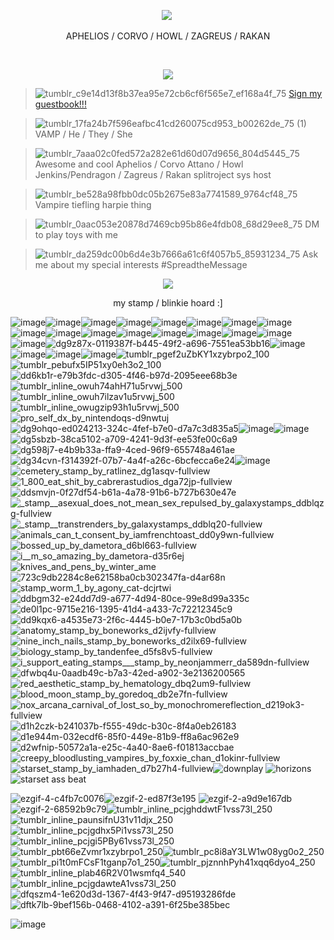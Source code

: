 <p align="center">
  <img src= "https://64.media.tumblr.com/8c37c5281ce117795b55fb773f72744e/dece9db1d2329396-00/s1280x1920/6bd8151d1ccb481e331337efb1b8dc0b0b21b76b.gifv"
</p>
‎ 
  
<p align="center">
  APHELIOS / CORVO / HOWL / ZAGREUS / RAKAN
</p>
‎ 

<p align="center">
  <img src= "https://64.media.tumblr.com/c93fce0cf466134c7040b146250b3052/3044ac0950f01818-70/s1280x1920/bf87b2efbdb9abac87197b8aea48d762fbaed5f4.gifv"
</p>

> ![tumblr_c9e14d13f8b37ea95e72cb6cf6f565e7_ef168a4f_75](https://github.com/WeaponoftheFaithful/WeaponoftheFaithful/assets/133136349/8cfa1e7f-efac-41a8-a90f-96a5eb775d6d) [Sign my guestbook!!!](https://blood-of-reptile.123guestbook.com/)

> ![tumblr_17fa24b7f596eafbc41cd260075cd953_b00262de_75 (1)](https://github.com/WeaponoftheFaithful/WeaponoftheFaithful/assets/133136349/52314762-e1e5-4859-a951-a3cdba6c57cb) VAMP / He / They / She

>  ![tumblr_7aaa02c0fed572a282e61d60d07d9656_804d5445_75](https://github.com/WeaponoftheFaithful/WeaponoftheFaithful/assets/133136349/3a415271-f4ee-4b5c-bd84-d4a77264207d) Awesome and cool Aphelios / Corvo Attano / Howl Jenkins/Pendragon / Zagreus / Rakan splitroject sys host

> ![tumblr_be528a98fbb0dc05b2675e83a7741589_9764cf48_75](https://github.com/WeaponoftheFaithful/WeaponoftheFaithful/assets/133136349/99644b34-e398-4440-b7bf-6304a48568fb) Vampire tiefling harpie thing

> ![tumblr_0aac053e20878d7469cb95b86e4fdb08_68d29ee8_75](https://github.com/WeaponoftheFaithful/WeaponoftheFaithful/assets/133136349/11940da0-2b6d-47e1-8d54-a9cab15ca87e) DM to play toys with me

>  ![tumblr_da259dc00b6d4e3b7666a61c6f4057b5_85931234_75](https://github.com/WeaponoftheFaithful/WeaponoftheFaithful/assets/133136349/09f711b4-4c3d-4bf8-9010-1dfbc05fb084) Ask me about my special interests #SpreadtheMessage

<p align="center">
  <img src= "https://64.media.tumblr.com/957bdf30fad17444949dd3887abebf65/0886653fbe7349c3-01/s1280x1920/742d5d09910cedff99d039f40fb2c0d8075dadf1.pnj"
</p>


<p align="center">
  my stamp / blinkie hoard :]
</p>

![image](https://github.com/WeaponoftheFaithful/WeaponoftheFaithful/assets/133136349/6f09d8a0-9aa6-4fdc-a72b-86d571f4b154)![image](https://github.com/WeaponoftheFaithful/WeaponoftheFaithful/assets/133136349/cf267c10-f36c-4955-81c4-41d4ee21d755)![image](https://github.com/WeaponoftheFaithful/WeaponoftheFaithful/assets/133136349/09a6bb80-7e65-4020-937f-d81f0294f7d8)![image](https://github.com/WeaponoftheFaithful/WeaponoftheFaithful/assets/133136349/5d0814ba-3726-44d6-949e-9a706a7c7580)![image](https://github.com/WeaponoftheFaithful/WeaponoftheFaithful/assets/133136349/47b050d1-5e38-4414-ade0-75800f624c80)![image](https://github.com/WeaponoftheFaithful/WeaponoftheFaithful/assets/133136349/ff05afb2-5b26-425b-bfda-dd390121c541)![image](https://github.com/WeaponoftheFaithful/WeaponoftheFaithful/assets/133136349/f7d934d8-65e3-4cbd-9ae9-5599d4a7b6e0)![image](https://github.com/WeaponoftheFaithful/WeaponoftheFaithful/assets/133136349/705bfe05-7b93-4cf2-a309-78f47f8eded2)![image](https://github.com/WeaponoftheFaithful/WeaponoftheFaithful/assets/133136349/1693f9a3-5ad3-4f0a-a31d-d32c7bc05d0f)![image](https://github.com/WeaponoftheFaithful/WeaponoftheFaithful/assets/133136349/3b062a34-1c3e-417e-b798-451498dc0f74)![image](https://github.com/WeaponoftheFaithful/WeaponoftheFaithful/assets/133136349/2bd602a8-e3cc-4e3e-baf9-f506019d94c8)![image](https://github.com/WeaponoftheFaithful/WeaponoftheFaithful/assets/133136349/241a2c6d-cc0e-4114-b16a-a0c2b0357289)![image](https://github.com/WeaponoftheFaithful/WeaponoftheFaithful/assets/133136349/e3cefb76-9334-4cee-b574-2666a9ec2a1f)![image](https://github.com/WeaponoftheFaithful/WeaponoftheFaithful/assets/133136349/8e9672d8-d9d3-493a-946f-5f2c28156bc7)![image](https://github.com/WeaponoftheFaithful/WeaponoftheFaithful/assets/133136349/59f01a31-6b34-4a3e-83f8-df16d071f2e2)![image](https://github.com/WeaponoftheFaithful/WeaponoftheFaithful/assets/133136349/e749bd08-39fc-4680-a353-db1e88947667)![image](https://github.com/WeaponoftheFaithful/WeaponoftheFaithful/assets/133136349/8a321f4a-8624-4370-8638-09419488dea8)![dg9z87x-0119387f-b445-49f2-a696-7551ea53bb16](https://github.com/WeaponoftheFaithful/WeaponoftheFaithful/assets/133136349/9123ef9b-d127-4b4d-97d9-46475076fadd)![image](https://github.com/WeaponoftheFaithful/WeaponoftheFaithful/assets/133136349/6cb5abcd-9ed2-4db8-8668-0d722f5013db)![image](https://github.com/WeaponoftheFaithful/WeaponoftheFaithful/assets/133136349/35f704f0-191f-4d49-ab6b-7b92bff18c27)![image](https://github.com/WeaponoftheFaithful/WeaponoftheFaithful/assets/133136349/d96d9477-11db-4465-975a-7da1d74e3f2a)![image](https://github.com/WeaponoftheFaithful/WeaponoftheFaithful/assets/133136349/1437f166-1596-4920-b8c4-afff265e903d)![tumblr_pgef2uZbKY1xzybrpo2_100](https://github.com/WeaponoftheFaithful/WeaponoftheFaithful/assets/133136349/1c1a1be7-6c4f-4737-8c54-e547bfd4e85f)![tumblr_pebufx5IP51xy0eh3o2_100](https://github.com/WeaponoftheFaithful/WeaponoftheFaithful/assets/133136349/1ca35573-c079-4814-ba0b-cec6817528ff)![dd6kb1r-e79b3fdc-d305-4f46-b97d-2095eee68b3e](https://github.com/WeaponoftheFaithful/WeaponoftheFaithful/assets/133136349/fde78f0b-7333-4adb-93dc-f296b2718ac5)![tumblr_inline_owuh74ahH71u5rvwj_500](https://github.com/WeaponoftheFaithful/WeaponoftheFaithful/assets/133136349/2e1fc5f9-566e-4760-bf92-ba0830ae149f)![tumblr_inline_owuh7ilzav1u5rvwj_500](https://github.com/WeaponoftheFaithful/WeaponoftheFaithful/assets/133136349/b0632354-3f89-4388-b7a4-8fcde2dc2285)![tumblr_inline_owugzip93h1u5rvwj_500](https://github.com/WeaponoftheFaithful/WeaponoftheFaithful/assets/133136349/4fb22b68-3f40-4273-a6da-701ce3fa4c36)![pro_self_dx_by_nintendoqs-d9nwtuj](https://github.com/WeaponoftheFaithful/WeaponoftheFaithful/assets/133136349/dbba8133-43ca-4536-88c5-d36c69a37606)![dg9ohqo-ed024213-324c-4fef-b7e0-d7a7c3d835a5](https://github.com/WeaponoftheFaithful/WeaponoftheFaithful/assets/133136349/d36662af-9b92-42d2-b1dc-c2e3b0a4290e)![image](https://github.com/WeaponoftheFaithful/WeaponoftheFaithful/assets/133136349/08e4f3f6-2f7d-441b-ba19-a7ca10f90e80)![image](https://github.com/WeaponoftheFaithful/WeaponoftheFaithful/assets/133136349/b7d2cd24-f8c0-4b30-8380-a1e58fda8503)![dg5sbzb-38ca5102-a709-4241-9d3f-ee53fe00c6a9](https://github.com/WeaponoftheFaithful/WeaponoftheFaithful/assets/133136349/1142c262-c962-47ac-8782-7b9daa1d6c9c)![dg598j7-e4b9b33a-ffa9-4ced-96f9-655748a461ae](https://github.com/WeaponoftheFaithful/WeaponoftheFaithful/assets/133136349/b43691da-0fda-4f27-ab9f-5e122934d3aa)![dg34cvn-f314392f-07b7-4a4f-a26c-6bcfecca6e24](https://github.com/WeaponoftheFaithful/WeaponoftheFaithful/assets/133136349/e2f13c1f-dbd9-499d-be36-de7c165510c1)![image](https://github.com/WeaponoftheFaithful/WeaponoftheFaithful/assets/133136349/b6c6a179-dca8-4a41-8ff2-55c919b4459b)![cemetery_stamp_by_ratlinez_dg1asqv-fullview](https://github.com/WeaponoftheFaithful/WeaponoftheFaithful/assets/133136349/2cad1bb6-1431-40e6-babf-31bee3b403c4)![1_800_eat_shit_by_cabrerastudios_dga72jp-fullview](https://github.com/WeaponoftheFaithful/WeaponoftheFaithful/assets/133136349/f65e30e3-5438-4983-ac74-f22c8f8c580c)![ddsmvjn-0f27df54-b61a-4a78-91b6-b727b630e47e](https://github.com/WeaponoftheFaithful/WeaponoftheFaithful/assets/133136349/a8ce0938-72ba-4410-9ee3-00fda7184b21)![_stamp__asexual_does_not_mean_sex_repulsed_by_galaxystamps_ddblqzg-fullview](https://github.com/WeaponoftheFaithful/WeaponoftheFaithful/assets/133136349/2e109a2e-4b9a-42a5-ad7a-8030d749725e)![_stamp__transtrenders_by_galaxystamps_ddblq20-fullview](https://github.com/WeaponoftheFaithful/WeaponoftheFaithful/assets/133136349/ba9c34f5-52b7-4d20-848d-26fcd6277d82)![animals_can_t_consent_by_iamfrenchtoast_dd0y9wn-fullview](https://github.com/WeaponoftheFaithful/WeaponoftheFaithful/assets/133136349/099fe5a6-aad2-46f7-8318-47de19726815)![bossed_up_by_dametora_d6bl663-fullview](https://github.com/WeaponoftheFaithful/WeaponoftheFaithful/assets/133136349/bb6244be-8cab-4026-9a6a-d240db8154ac)![i__m_so_amazing_by_dametora-d35r6ej](https://github.com/WeaponoftheFaithful/WeaponoftheFaithful/assets/133136349/442b8d17-247b-44dd-b802-dbbfbf1148a3)![knives_and_pens_by_winter_ame](https://github.com/WeaponoftheFaithful/WeaponoftheFaithful/assets/133136349/3aa4473e-5ec8-446e-84b7-7709a4f5bedf)![723c9db2284c8e62158ba0cb302347fa-d4ar68n](https://github.com/WeaponoftheFaithful/WeaponoftheFaithful/assets/133136349/4cdde8b0-9e0a-472a-935f-52e07da0b3d3)![stamp_worm_1_by_agony_cat-dcjrtwi](https://github.com/WeaponoftheFaithful/WeaponoftheFaithful/assets/133136349/a186200a-21a2-4ac1-b356-5dab3f67340e)![ddbgm32-e24dd7d9-a677-4d94-80ce-99e8d99a335c](https://github.com/WeaponoftheFaithful/WeaponoftheFaithful/assets/133136349/71bad6dc-babe-4ec3-a991-6fbc20433820)![de0l1pc-9715e216-1395-41d4-a433-7c72212345c9](https://github.com/WeaponoftheFaithful/WeaponoftheFaithful/assets/133136349/e0d012fe-411e-4d49-b7d8-7313cf1e3cab)![dd9kqx6-a4535e73-2f6c-4445-b0e7-17b3c0bd5a0b](https://github.com/WeaponoftheFaithful/WeaponoftheFaithful/assets/133136349/0234c7dc-1ede-4457-96ed-63408f2d0938)![anatomy_stamp_by_boneworks_d2ijvfy-fullview](https://github.com/WeaponoftheFaithful/WeaponoftheFaithful/assets/133136349/c3c614ef-2bf7-41a3-accd-d5889ad70207)![nine_inch_nails_stamp_by_boneworks_d2ilx69-fullview](https://github.com/WeaponoftheFaithful/WeaponoftheFaithful/assets/133136349/7e947984-93c0-4adb-aede-83898ebf6709)![biology_stamp_by_tandenfee_d5fs8v5-fullview](https://github.com/WeaponoftheFaithful/WeaponoftheFaithful/assets/133136349/c115b23b-e7be-46d3-8f36-5c6a900468a0)![i_support_eating_stamps___stamp_by_neonjammerr_da589dn-fullview](https://github.com/WeaponoftheFaithful/WeaponoftheFaithful/assets/133136349/e30bf5ab-ec26-4122-bd4d-feccb4286acc)![dfwbq4u-0aadb49c-b7a3-42ed-a902-3e2136200565](https://github.com/WeaponoftheFaithful/WeaponoftheFaithful/assets/133136349/bc88f1bf-11b9-49ef-8a27-ac91fcb5717d)![red_aesthetic_stamp_by_hematology_dbq2um9-fullview](https://github.com/WeaponoftheFaithful/WeaponoftheFaithful/assets/133136349/8f912981-6d47-4305-b45c-06e6c21db4aa)![blood_moon_stamp_by_goredoq_db2e7fn-fullview](https://github.com/WeaponoftheFaithful/WeaponoftheFaithful/assets/133136349/a1b866c9-e3df-403c-8102-e5c1224df985)![nox_arcana_carnival_of_lost_so_by_monochromereflection_d219ok3-fullview](https://github.com/WeaponoftheFaithful/WeaponoftheFaithful/assets/133136349/125a8a40-88b1-480e-9787-c176ded763cc)![d1h2czk-b241037b-f555-49dc-b30c-8f4a0eb26183](https://github.com/WeaponoftheFaithful/WeaponoftheFaithful/assets/133136349/01adf018-e8cb-4bf0-a23a-7349cbe22499)![d1e944m-032ecdf6-85f0-449e-81b9-ff8a6ac962e9](https://github.com/WeaponoftheFaithful/WeaponoftheFaithful/assets/133136349/dab74f3e-01f8-4fc7-9516-9ceef3296ba2)![d2wfnip-50572a1a-e25c-4a40-8ae6-f01813accbae](https://github.com/WeaponoftheFaithful/WeaponoftheFaithful/assets/133136349/4468413b-c3e5-4de0-ab20-4315bf979abc)![creepy_bloodlusting_vampires_by_foxxie_chan_d1okinr-fullview](https://github.com/WeaponoftheFaithful/WeaponoftheFaithful/assets/133136349/75d99577-a087-4b14-a30f-961b17276bf8)![starset_stamp_by_iamhaden_d7b27h4-fullview](https://github.com/WeaponoftheFaithful/WeaponoftheFaithful/assets/133136349/3e45b234-e537-4a5f-baa8-9928fc89f8f8)![downplay](https://github.com/WeaponoftheFaithful/WeaponoftheFaithful/assets/133136349/f486b369-6c8b-4267-8a39-f586840037af) ![horizons](https://github.com/WeaponoftheFaithful/WeaponoftheFaithful/assets/133136349/144fdf3f-e442-4107-9520-6967d691c91b)![starset ass beat](https://github.com/WeaponoftheFaithful/WeaponoftheFaithful/assets/133136349/7b33baae-27b3-48c1-b253-4732bf1f6e8c)




![ezgif-4-c4fb7c0076](https://github.com/WeaponoftheFaithful/WeaponoftheFaithful/assets/133136349/b0f737c2-c7b5-4c68-8468-58e20db958fa)![ezgif-2-ed87f3e195](https://github.com/WeaponoftheFaithful/WeaponoftheFaithful/assets/133136349/14640fac-61ee-4151-8870-e2ca2dbd98f6)
![ezgif-2-a9d9e167db](https://github.com/WeaponoftheFaithful/WeaponoftheFaithful/assets/133136349/5bf490bb-3ce9-4099-a81a-6141fdc1becf)
![ezgif-2-68592b9c79](https://github.com/WeaponoftheFaithful/WeaponoftheFaithful/assets/133136349/b6e0328d-e978-4803-bcac-ff920a614497)![tumblr_inline_pcjghddwtF1vss73l_250](https://github.com/WeaponoftheFaithful/WeaponoftheFaithful/assets/133136349/5fdad053-fe08-4abc-a113-c73303b047d2)![tumblr_inline_paunsifnU31v11djx_250](https://github.com/WeaponoftheFaithful/WeaponoftheFaithful/assets/133136349/e450555f-ed7e-4be4-a7d7-1249c0c38ff5)![tumblr_inline_pcjgdhx5Pi1vss73l_250](https://github.com/WeaponoftheFaithful/WeaponoftheFaithful/assets/133136349/71808414-60f4-44ca-bf0f-fc0180d04c90)![tumblr_inline_pcjgi5PBy61vss73l_250](https://github.com/WeaponoftheFaithful/WeaponoftheFaithful/assets/133136349/c4f2fdef-576d-4620-aa01-164545ff24dd)![tumblr_pbt66eZvmr1xzybrpo1_250](https://github.com/WeaponoftheFaithful/WeaponoftheFaithful/assets/133136349/85747e34-6ef6-498b-a484-fe9ac2861b64)![tumblr_pc8i8aY3LW1w08yg0o2_250](https://github.com/WeaponoftheFaithful/WeaponoftheFaithful/assets/133136349/638f7afd-3a0e-4027-944f-3fd36b379e40)![tumblr_pi1t0mFCsF1tganp7o1_250](https://github.com/WeaponoftheFaithful/WeaponoftheFaithful/assets/133136349/643bb144-73b8-4c06-8f72-2977bd4beaa8)![tumblr_pjznnhPyh41xqq6dyo4_250](https://github.com/WeaponoftheFaithful/WeaponoftheFaithful/assets/133136349/c2535b50-4fc2-4b65-85f6-718329fc890e)![tumblr_inline_plab46R2V01wsmfq4_540](https://github.com/WeaponoftheFaithful/WeaponoftheFaithful/assets/133136349/f1642951-be50-44e7-a0c4-5794d8a24179)![tumblr_inline_pcjgdawteA1vss73l_250](https://github.com/WeaponoftheFaithful/WeaponoftheFaithful/assets/133136349/d346f0d9-3566-4e2a-890d-671ead79eb76)![dfqszm4-1e620d3d-1367-4f43-9f47-d95193286fde](https://github.com/WeaponoftheFaithful/WeaponoftheFaithful/assets/133136349/2bf9bdd9-265a-4d1c-9902-47fd34e42737)![dftk7lb-9bef156b-0468-4102-a391-6f25be385bec](https://github.com/WeaponoftheFaithful/WeaponoftheFaithful/assets/133136349/24c4910f-e411-48c7-8bb2-9919d7d092af)


![image](https://github.com/WeaponoftheFaithful/WeaponoftheFaithful/assets/133136349/ce99bde6-f946-4f3b-8191-d617b224e8d1)
